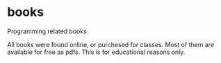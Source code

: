 # books
Programming related books

All books were found online, or purchesed for classes. Most of them are available for free as pdfs. 
This is for educational reasons only.
